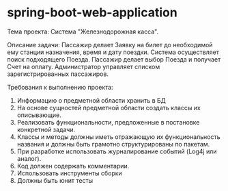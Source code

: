# spring-boot-web-application

Тема проекта: Cистема "Железнодорожная касса".

Описание задачи: Пассажир делает Заявку на билет до необходимой ему станции назначения, время и дату поездки. Система осуществляет поиск подходящего Поезда. Пассажир делает выбор Поезда и получает Счет на оплату. Администратор управляет списком зарегистрированных пассажиров.

Требования к выполнению проекта:
1.	Информацию о предметной области хранить в БД
2.	На основе сущностей предметной области создать классы их описывающие.
3.	Реализовать функциональности, предложенные в постановке конкретной задачи.
4.	Классы и методы должны иметь отражающую их функциональность названия и должны быть грамотно структурированы по пакетам. 
5.	При разработке использовать журналирование событий (Log4j или аналог).
6.	Код должен содержать комментарии.
7.	Использовать инструменты сборки
8.	Должны быть юнит тесты
